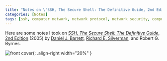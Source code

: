 ```yaml
---
title: "Notes on \"SSH, The Secure Shell: The Definitive Guide, 2nd Edition\""
categories: [Notes]
tags: [ssh, computer network, network protocol, network security, computer science]
---
```


Here are some notes I took on [*SSH, The Secure Shell: The Definitive Guide*, 2nd Edition](https://www.amazon.com/dp/0596008953) (2005) by [Daniel J. Barrett](https://en.wikipedia.org/wiki/Daniel_J._Barrett), [Richard E. Silverman](https://www.qoxp.net/), and Robert G. Byrnes.

![front cover](https://images-na.ssl-images-amazon.com/images/I/51ZUNX24fSL._SX383_BO1,204,203,200_.jpg){: .align-right width="20%" }

